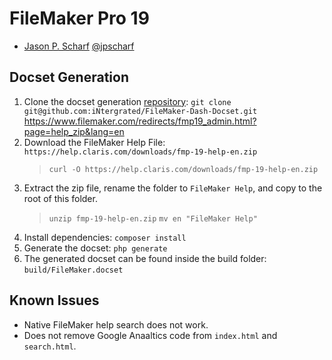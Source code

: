 FileMaker Pro 19
=======================

* [Jason P. Scharf](https://github.com/iNtergrated/) [@jpscharf](https://twitter.com/jpscharf)

## Docset Generation ##

1. Clone the docset generation [repository](git@github.com:iNtergrated/FileMaker-Dash-Docset.git): ````git clone git@github.com:iNtergrated/FileMaker-Dash-Docset.git````
https://www.filemaker.com/redirects/fmp19_admin.html?page=help_zip&lang=en
2. Download the FileMaker Help File: `https://help.claris.com/downloads/fmp-19-help-en.zip`
    > `curl -O https://help.claris.com/downloads/fmp-19-help-en.zip`
4. Extract the zip file, rename the folder to `FileMaker Help`, and copy to the root of this folder.
    > `unzip fmp-19-help-en.zip`
    > `mv en "FileMaker Help"`
5. Install dependencies: ````composer install````
6. Generate the docset: ````php generate````
7. The generated docset can be found inside the build folder: ````build/FileMaker.docset````


## Known Issues ##
- Native FileMaker help search does not work.
- Does not remove Google Anaaltics code from `index.html` and `search.html`.